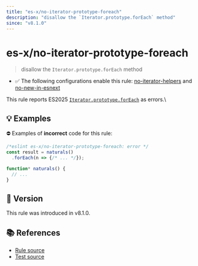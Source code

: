 ```yaml
---
title: "es-x/no-iterator-prototype-foreach"
description: "disallow the `Iterator.prototype.forEach` method"
since: "v8.1.0"
---
```


# es-x/no-iterator-prototype-foreach
> disallow the `Iterator.prototype.forEach` method

- ✅ The following configurations enable this rule: [no-iterator-helpers] and [no-new-in-esnext]

This rule reports ES2025 [`Iterator.prototype.forEach`](https://github.com/tc39/proposal-iterator-helpers) as errors.\

## 💡 Examples

⛔ Examples of **incorrect** code for this rule:

<eslint-playground type="bad">

```js
/*eslint es-x/no-iterator-prototype-foreach: error */
const result = naturals()
  .forEach(n => {/* ... */});

function* naturals() {
  // ...
}
```

</eslint-playground>

## 🚀 Version

This rule was introduced in v8.1.0.

## 📚 References

- [Rule source](https://github.com/eslint-community/eslint-plugin-es-x/blob/master/lib/rules/no-iterator-prototype-foreach.js)
- [Test source](https://github.com/eslint-community/eslint-plugin-es-x/blob/master/tests/lib/rules/no-iterator-prototype-foreach.js)

[no-iterator-helpers]: ../configs/index.md#no-iterator-helpers
[no-new-in-esnext]: ../configs/index.md#no-new-in-esnext
